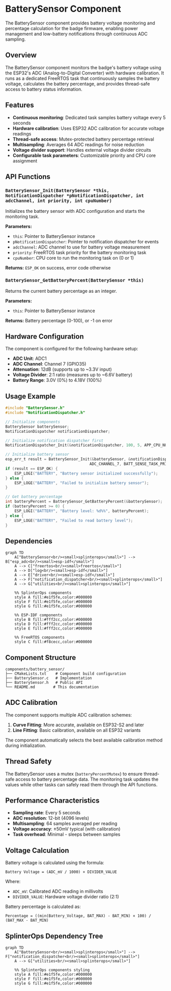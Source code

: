 # BatterySensor Component

The BatterySensor component provides battery voltage monitoring and percentage calculation for the badge firmware, enabling power management and low-battery notifications through continuous ADC sampling.

## Overview

The BatterySensor component monitors the badge's battery voltage using the ESP32's ADC (Analog-to-Digital Converter) with hardware calibration. It runs as a dedicated FreeRTOS task that continuously samples the battery voltage, calculates the battery percentage, and provides thread-safe access to battery status information.

## Features

- **Continuous monitoring**: Dedicated task samples battery voltage every 5 seconds
- **Hardware calibration**: Uses ESP32 ADC calibration for accurate voltage readings
- **Thread-safe access**: Mutex-protected battery percentage retrieval
- **Multisampling**: Averages 64 ADC readings for noise reduction
- **Voltage divider support**: Handles external voltage divider circuits
- **Configurable task parameters**: Customizable priority and CPU core assignment

## API Functions

### `BatterySensor_Init(BatterySensor *this, NotificationDispatcher *pNotificationDispatcher, int adcChannel, int priority, int cpuNumber)`
Initializes the battery sensor with ADC configuration and starts the monitoring task.

**Parameters:**
- `this`: Pointer to BatterySensor instance
- `pNotificationDispatcher`: Pointer to notification dispatcher for events
- `adcChannel`: ADC channel to use for battery voltage measurement
- `priority`: FreeRTOS task priority for the battery monitoring task
- `cpuNumber`: CPU core to run the monitoring task on (0 or 1)

**Returns:** `ESP_OK` on success, error code otherwise

### `BatterySensor_GetBatteryPercent(BatterySensor *this)`
Returns the current battery percentage as an integer.

**Parameters:**
- `this`: Pointer to BatterySensor instance

**Returns:** Battery percentage (0-100), or -1 on error

## Hardware Configuration

The component is configured for the following hardware setup:

- **ADC Unit**: ADC1
- **ADC Channel**: Channel 7 (GPIO35)
- **Attenuation**: 12dB (supports up to ~3.3V input)
- **Voltage Divider**: 2:1 ratio (measures up to ~6.6V battery)
- **Battery Range**: 3.0V (0%) to 4.18V (100%)

## Usage Example

```c
#include "BatterySensor.h"
#include "NotificationDispatcher.h"

// Initialize components
BatterySensor batterySensor;
NotificationDispatcher notificationDispatcher;

// Initialize notification dispatcher first
NotificationDispatcher_Init(&notificationDispatcher, 100, 5, APP_CPU_NUM);

// Initialize battery sensor
esp_err_t result = BatterySensor_Init(&batterySensor, &notificationDispatcher, 
                                     ADC_CHANNEL_7, BATT_SENSE_TASK_PRIORITY, APP_CPU_NUM);
if (result == ESP_OK) {
    ESP_LOGI("BATTERY", "Battery sensor initialized successfully");
} else {
    ESP_LOGE("BATTERY", "Failed to initialize battery sensor");
}

// Get battery percentage
int batteryPercent = BatterySensor_GetBatteryPercent(&batterySensor);
if (batteryPercent >= 0) {
    ESP_LOGI("BATTERY", "Battery level: %d%%", batteryPercent);
} else {
    ESP_LOGE("BATTERY", "Failed to read battery level");
}
```

## Dependencies

```mermaid
graph TD
    A["BatterySensor<br/><small>splinterops</small>"] --> B["esp_adc<br/><small>esp-idf</small>"]
    A --> C["freertos<br/><small>freertos</small>"]
    A --> D["log<br/><small>esp-idf</small>"]
    A --> E["driver<br/><small>esp-idf</small>"]
    A --> F["notification_dispatcher<br/><small>splinterops</small>"]
    A --> G["utilities<br/><small>splinterops</small>"]
    
    %% SplinterOps components
    style A fill:#e1f5fe,color:#000000
    style F fill:#e1f5fe,color:#000000
    style G fill:#e1f5fe,color:#000000
    
    %% ESP-IDF components
    style B fill:#fff2cc,color:#000000
    style D fill:#fff2cc,color:#000000
    style E fill:#fff2cc,color:#000000
    
    %% FreeRTOS components
    style C fill:#f8cecc,color:#000000
```

## Component Structure

```
components/battery_sensor/
├── CMakeLists.txt    # Component build configuration
├── BatterySensor.c   # Implementation
├── BatterySensor.h   # Public API
└── README.md        # This documentation
```

## ADC Calibration

The component supports multiple ADC calibration schemes:

1. **Curve Fitting**: More accurate, available on ESP32-S2 and later
2. **Line Fitting**: Basic calibration, available on all ESP32 variants

The component automatically selects the best available calibration method during initialization.

## Thread Safety

The BatterySensor uses a mutex (`batteryPercentMutex`) to ensure thread-safe access to battery percentage data. The monitoring task updates the values while other tasks can safely read them through the API functions.

## Performance Characteristics

- **Sampling rate**: Every 5 seconds
- **ADC resolution**: 12-bit (4096 levels)
- **Multisampling**: 64 samples averaged per reading
- **Voltage accuracy**: ±50mV typical (with calibration)
- **Task overhead**: Minimal - sleeps between samples


## Voltage Calculation

Battery voltage is calculated using the formula:
```
Battery Voltage = (ADC_mV / 1000) × DIVIDER_VALUE
```

Where:
- `ADC_mV`: Calibrated ADC reading in millivolts
- `DIVIDER_VALUE`: Hardware voltage divider ratio (2:1)

Battery percentage is calculated as:
```
Percentage = ((min(Battery_Voltage, BAT_MAX) - BAT_MIN) × 100) / (BAT_MAX - BAT_MIN)
```

## SplinterOps Dependency Tree

```mermaid
graph TD
    A["BatterySensor<br/><small>splinterops</small>"] --> F["notification_dispatcher<br/><small>splinterops</small>"]
    A --> G["utilities<br/><small>splinterops</small>"]

    %% SplinterOps components styling
    style A fill:#e1f5fe,color:#000000
    style F fill:#e1f5fe,color:#000000
    style G fill:#e1f5fe,color:#000000
```

